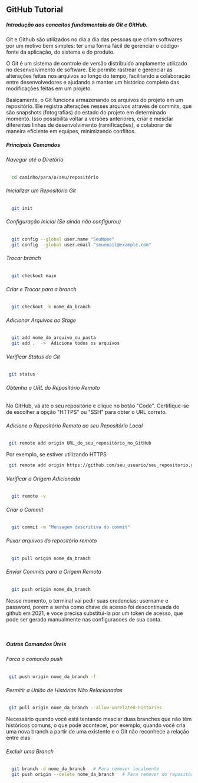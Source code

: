 <h2> GitHub Tutorial </h2> 

<h5>Introdução aos conceitos fundamentais do Git e GitHub.</h5>
<p>Git e Github são utilizados no dia a dia das pessoas que criam softwares por um motivo bem simples: ter uma forma fácil de gerenciar o código-fonte da aplicação, do sistema e do produto.
  
O Git é um sistema de controle de versão distribuído amplamente utilizado no desenvolvimento de software. Ele permite rastrear e gerenciar as alterações feitas nos arquivos ao longo do tempo, facilitando a colaboração entre desenvolvedores e ajudando a manter um histórico completo das modificações feitas em um projeto.

Basicamente, o Git funciona armazenando os arquivos do projeto em um repositório. Ele registra alterações nesses arquivos através de commits, que são snapshots (fotografias) do estado do projeto em determinado momento. Isso possibilita voltar a versões anteriores, criar e mesclar diferentes linhas de desenvolvimento (ramificações), e colaborar de maneira eficiente em equipes, minimizando conflitos.

</p>

<h5> Principais Comandos </h5>

<h6> Navegar até o Diretório </h6>

```bash 
  cd caminho/para/o/seu/repositório
```

<h6>Inicializar um Repositório Git</h6>

```bash
  git init
```

<h6>Configuração Inicial (Se ainda não configurou)</h6>

```bash
  git config --global user.name "SeuNome"
  git config --global user.email "seuemail@example.com"
```

<h6>Trocar branch</h6>

```bash
  git checkout main
 ```

<h6>Criar e Trocar para a branch</h6>

```bash
  git checkout -b nome_da_branch
 ```

<h6> Adicionar Arquivos ao Stage </h6>

```bash
  git add nome_do_arquivo_ou_pasta
  git add .  ->  Adiciona todos os arquivos
```

<h6> Verificar Status do Git </h6>

```bash
 git status
```

<h6>Obtenha o URL do Repositório Remoto</h6>
<p>No GitHub, vá até o seu repositório e clique no botão "Code". Certifique-se de escolher a opção "HTTPS" ou "SSH" para obter o URL correto.</p>

<h6> Adicione o Repositório Remoto ao seu Repositório Local </h6>

```bash
 git remote add origin URL_do_seu_repositório_no_GitHub
```

<p>Por exemplo, se estiver utilizando HTTPS<p>

```bash
 git remote add origin https://github.com/seu_usuario/seu_repositorio.git
```

<h6> Verificar a Origem Adicionada </h6>

```bash
  git remote -v
```

<h6> Criar o Commit </h6>

```bash
  git commit -m "Mensagem descritiva do commit"
```

<h6> Puxar arquivos do repositório remoto </h6>

```bash
  git pull origin nome_da_branch
```

<h6> Enviar Commits para a Origem Remota </h6>

```bash
  git push origin nome_da_branch
```
<p> Nesse momento, o terminal vai pedir suas credencias: username e password, porem a senha como chave de acesso foi descontinuada do github em 2021, e voce precisa substitui-la por um token de acesso, que pode ser gerado manualmente nas configuracoes de sua conta.</p>

</br>

<h5> Outros Comandos Úteis </h5>

<h6> Forca o comando push </h6>

```bash
 git push origin nome_da_branch -f

```

<h6> Permitir a União de Histórias Não Relacionadas </h6>

```bash
 git pull origin nome_da_branch --allow-unrelated-histories

```
<p> Necessário quando você está tentando mesclar duas branches que não têm históricos comuns, o que pode acontecer, por exemplo, quando você cria uma nova branch a partir de uma existente e o Git não reconhece a relação entre elas</p>

<h6> Excluir uma Branch </h6>

```bash
  git branch -d nome_da_branch   # Para remover localmente
  git push origin --delete nome_da_branch   # Para remover do repositório remoto

```



